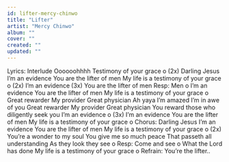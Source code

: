 ```yaml
---
id: lifter-mercy-chinwo
title: "Lifter"
artist: "Mercy Chinwo"
album: ""
cover: ""
created: ""
updated: ""
---
```


Lyrics:
Interlude
Oooooohhhh
Testimony of your grace o (2x)
Darling Jesus
I’m an evidence
You are the lifter of men
My life is a testimony of your grace o (2x)
I’m an evidence (3x) You are the lifter of men Resp: Men o
I’m an evidence
You are the lifter of men
My life is a testimony of your grace o
Great rewarder My provider Great physician Ah yaya
I’m amazed
I’m in awе of you
Great rewarder
My providеr
Great physician
You reward those who diligently seek you
I’m an evidence o (3x)
I’m an evidence
You are the lifter of men
My life is a testimony of your grace o
Chorus:
Darling Jesus
I’m an evidence
You are the lifter of men
My life is a testimony of your grace o (2x)
You’re a wonder to my soul You give me so much peace That passeth all understanding
As they look they see o
Resp: Come and see o
What the Lord has done
My life is a testimony of your grace o
Refrain:
You’re the lifter..